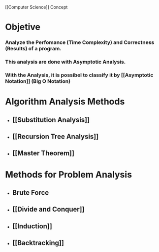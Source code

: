 [[Computer Science]] Concept

# Objetive

### Analyze the Perfomance (Time Complexity) and Correctness (Results) of a program.

### This analysis are done with **Asymptotic Analysis**. 

### With the Analysis, it is possibel to classify it by [[Asymptotic Notation]] (Big O Notation)

# Algorithm Analysis Methods

- ## [[Substitution Analysis]]
- ## [[Recursion Tree Analysis]]
- ## [[Master Theorem]]

#  Methods for Problem Analysis

- ## Brute Force
- ## [[Divide and Conquer]]
- ## [[Induction]]
- ## [[Backtracking]]